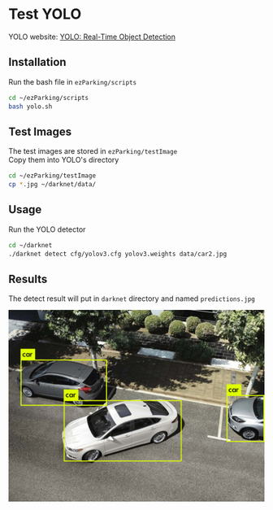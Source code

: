 # Test YOLO

YOLO website: [YOLO: Real-Time Object Detection](https://pjreddie.com/darknet/yolo/)

## Installation

Run the bash file in `ezParking/scripts`

```bash
cd ~/ezParking/scripts
bash yolo.sh
```

## Test Images

The test images are stored in `ezParking/testImage` <br />
Copy them into YOLO's directory

```bash
cd ~/ezParking/testImage
cp *.jpg ~/darknet/data/
```

## Usage

Run the YOLO detector

```bash
cd ~/darknet
./darknet detect cfg/yolov3.cfg yolov3.weights data/car2.jpg
```

## Results

The detect result will put in `darknet` directory and named `predictions.jpg`

![image](https://github.com/gagachang/ezParking/blob/master/testImage/car2-result.png)
